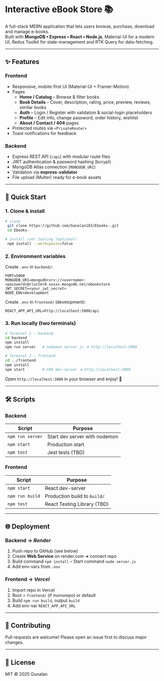 # Interactive eBook Store 📚

A full-stack MERN application that lets users browse, purchase, download and manage e-books.  
Built with **MongoDB • Express • React • Node.js**, Material-UI for a modern UI, Redux Toolkit for state-management and RTK Query for data-fetching.

---

## ✨ Features

### Frontend
- Responsive, mobile-first UI (Material-UI + Framer-Motion)
- Pages
  - **Home / Catalog** – Browse & filter books
  - **Book Details** – Cover, description, rating, price, preview, reviews, similar books
  - **Auth** – Login / Register with validation & social-login placeholders
  - **Profile** – Edit info, change password, order history, wishlist
  - **About / Contact / 404** pages
- Protected routes via `<PrivateRoute/>`
- Toast notifications for feedback

### Backend
- Express REST API (`/api`) with modular route files
- JWT authentication & password hashing (bcrypt)
- MongoDB Atlas connection (`MONGODB_URI`)
- Validation via **express-validator**
- File upload (Multer) ready for e-book assets

---

## 🚀 Quick Start

### 1. Clone & install
```bash
# clone
 git clone https://github.com/Gunalan183/Ebooks-.git
 cd Ebooks-

# install root tooling (optional)
 npm install --workspaces=false
```

### 2. Environment variables
Create `.env` in `backend/`:
```env
PORT=5000
MONGODB_URI=mongodb+srv://<username>:<password>@cluster0.xxxxx.mongodb.net/ebookstore
JWT_SECRET=<your_jwt_secret>
NODE_ENV=development
```
Create `.env` in `frontend/` (development):
```env
REACT_APP_API_URL=http://localhost:5000/api
```

### 3. Run locally (two terminals)
```bash
# Terminal 1 – backend
cd backend
npm install
npm run server   # nodemon server.js ➜ http://localhost:5000

# Terminal 2 – frontend
cd ../frontend
npm install
npm start        # CRA dev-server ➜ http://localhost:3000
```

Open `http://localhost:3000` in your browser and enjoy! 🥳

---

## 🛠️ Scripts
### Backend
| Script | Purpose |
| ------ | ------- |
| `npm run server` | Start dev server with nodemon |
| `npm start` | Production start |
| `npm test` | Jest tests (TBD) |

### Frontend
| Script | Purpose |
| ------ | ------- |
| `npm start` | React dev-server |
| `npm run build` | Production build to `build/` |
| `npm test` | React Testing Library (TBD) |

---

## 🌐 Deployment

### Backend → *Render*
1. Push repo to GitHub (see below)
2. Create **Web Service** on render.com ➜ connect repo
3. Build command `npm install` – Start command `node server.js`
4. Add env-vars from `.env`

### Frontend → *Vercel*
1. Import repo in Vercel
2. Root = `frontend/` (if monorepo) or default
3. Build `npm run build`, output `build`
4. Add env-var `REACT_APP_API_URL`

---

## 🤝 Contributing
Pull requests are welcome! Please open an issue first to discuss major changes.

---

## 📝 License
MIT © 2025 Gunalan
